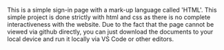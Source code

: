 This is a simple sign-in page with a mark-up language called 'HTML'. This simple project is done strictly with html and css as there is no complete interactiveness with the website. Due to the fact that the page cannot be viewed via github directly, you can just download the documents to your local device and run it locally via VS Code or other editors.
